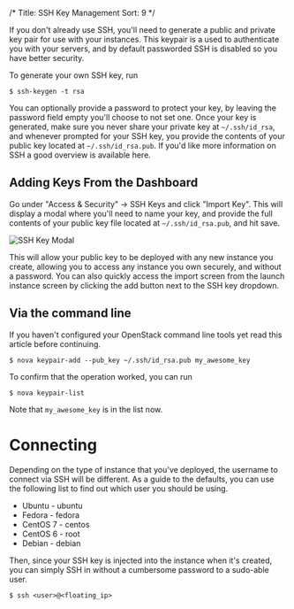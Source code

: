 /*
Title: SSH Key Management
Sort: 9
*/

If you don't already use SSH, you'll need to generate a public and private key
pair for use with your instances. This keypair is a used to authenticate you
with your servers, and by default passworded SSH is disabled so you have better
security.

To generate your own SSH key, run

```asciidoc
$ ssh-keygen -t rsa
```

You can optionally provide a password to protect your key, by leaving the
password field empty you'll choose to not set one. Once your key is generated,
make sure you never share your private key at `~/.ssh/id_rsa`, and whenever
prompted for your SSH key, you provide the contents of your public key located
at `~/.ssh/id_rsa.pub`. If you'd like more information on SSH a good overview is
available here.

## Adding Keys From the Dashboard

Go under "Access & Security" -> SSH Keys and click "Import Key". This will
display a modal where you'll need to name your key, and provide the full
contents of your public key file located at `~/.ssh/id_rsa.pub`, and hit save.

![SSH Key Modal](/img/content/101/ssh-key-import.png)

This will allow your public key to be deployed with any new instance you
create, allowing you to access any instance you own securely, and without a
password. You can also quickly access the import screen from the launch
instance screen by clicking the add button next to the SSH key dropdown.

## Via the command line

If you haven't configured your OpenStack command line tools yet read this
article before continuing.

```asciidoc
$ nova keypair-add --pub_key ~/.ssh/id_rsa.pub my_awesome_key
```

To confirm that the operation worked, you can run

```asciidoc
$ nova keypair-list
```

Note that `my_awesome_key` is in the list now.

# Connecting

Depending on the type of instance that you've deployed, the username to connect
via SSH will be different. As a guide to the defaults, you can use the
following list to find out which user you should be using.

 - Ubuntu - ubuntu
 - Fedora - fedora
 - CentOS 7 - centos
 - CentOS 6 - root
 - Debian - debian

Then, since your SSH key is injected into the instance when it's created, you
can simply SSH in without a cumbersome password to a sudo-able user.

```asciidoc
$ ssh <user>@<floating_ip>
```
